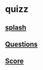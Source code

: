 # quizz

## [splash](/Screenshot_%20(1).png)

## [Questions](/Screenshot_%20(2).png)

## [Score](/Screenshot_%20(3).png)
